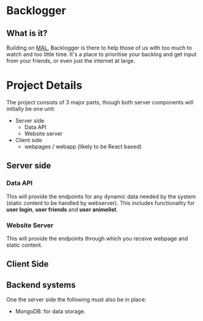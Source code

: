 # Backlogger
## What is it?
Building on [MAL](myanimelist.net), Backlogger is there to help those of us with too much to watch and too little time.
It's a place to prioritise your backlog and get input from your friends, or even just the internet at large.

# Project Details
The project consists of 3 major parts, though both server components will initially be one unit:
- Server side
  - Data API
  - Website server
- Client side
  - webpages / webapp (likely to be React based)

## Server side
### Data API
This will provide the endpoints for any dynamic data needed by the system (static content to be handled by webserver).
This includes functionality for __user login__, __user friends__ and __user animelist__.

### Website Server
This will provide the endpoints through which you receive webpage and static content.

## Client Side

## Backend systems
One the server side the following must also be in place:
- MongoDB: for data storage.
